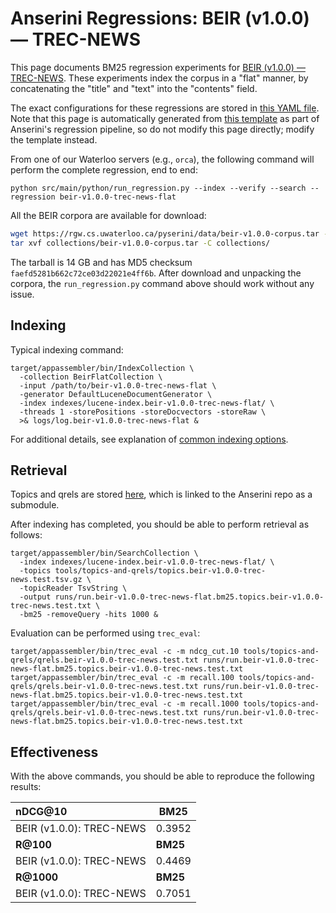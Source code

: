 # Anserini Regressions: BEIR (v1.0.0) &mdash; TREC-NEWS

This page documents BM25 regression experiments for [BEIR (v1.0.0) &mdash; TREC-NEWS](http://beir.ai/).
These experiments index the corpus in a "flat" manner, by concatenating the "title" and "text" into the "contents" field.

The exact configurations for these regressions are stored in [this YAML file](../../src/main/resources/regression/beir-v1.0.0-trec-news-flat.yaml).
Note that this page is automatically generated from [this template](../../src/main/resources/docgen/templates/beir-v1.0.0-trec-news-flat.template) as part of Anserini's regression pipeline, so do not modify this page directly; modify the template instead.

From one of our Waterloo servers (e.g., `orca`), the following command will perform the complete regression, end to end:

```
python src/main/python/run_regression.py --index --verify --search --regression beir-v1.0.0-trec-news-flat
```

All the BEIR corpora are available for download:

```bash
wget https://rgw.cs.uwaterloo.ca/pyserini/data/beir-v1.0.0-corpus.tar -P collections/
tar xvf collections/beir-v1.0.0-corpus.tar -C collections/
```

The tarball is 14 GB and has MD5 checksum `faefd5281b662c72ce03d22021e4ff6b`.
After download and unpacking the corpora, the `run_regression.py` command above should work without any issue.

## Indexing

Typical indexing command:

```
target/appassembler/bin/IndexCollection \
  -collection BeirFlatCollection \
  -input /path/to/beir-v1.0.0-trec-news-flat \
  -generator DefaultLuceneDocumentGenerator \
  -index indexes/lucene-index.beir-v1.0.0-trec-news-flat/ \
  -threads 1 -storePositions -storeDocvectors -storeRaw \
  >& logs/log.beir-v1.0.0-trec-news-flat &
```

For additional details, see explanation of [common indexing options](../../docs/common-indexing-options.md).

## Retrieval

Topics and qrels are stored [here](https://github.com/castorini/anserini-tools/tree/master/topics-and-qrels), which is linked to the Anserini repo as a submodule.

After indexing has completed, you should be able to perform retrieval as follows:

```
target/appassembler/bin/SearchCollection \
  -index indexes/lucene-index.beir-v1.0.0-trec-news-flat/ \
  -topics tools/topics-and-qrels/topics.beir-v1.0.0-trec-news.test.tsv.gz \
  -topicReader TsvString \
  -output runs/run.beir-v1.0.0-trec-news-flat.bm25.topics.beir-v1.0.0-trec-news.test.txt \
  -bm25 -removeQuery -hits 1000 &
```

Evaluation can be performed using `trec_eval`:

```
target/appassembler/bin/trec_eval -c -m ndcg_cut.10 tools/topics-and-qrels/qrels.beir-v1.0.0-trec-news.test.txt runs/run.beir-v1.0.0-trec-news-flat.bm25.topics.beir-v1.0.0-trec-news.test.txt
target/appassembler/bin/trec_eval -c -m recall.100 tools/topics-and-qrels/qrels.beir-v1.0.0-trec-news.test.txt runs/run.beir-v1.0.0-trec-news-flat.bm25.topics.beir-v1.0.0-trec-news.test.txt
target/appassembler/bin/trec_eval -c -m recall.1000 tools/topics-and-qrels/qrels.beir-v1.0.0-trec-news.test.txt runs/run.beir-v1.0.0-trec-news-flat.bm25.topics.beir-v1.0.0-trec-news.test.txt
```

## Effectiveness

With the above commands, you should be able to reproduce the following results:

| **nDCG@10**                                                                                                  | **BM25**  |
|:-------------------------------------------------------------------------------------------------------------|-----------|
| BEIR (v1.0.0): TREC-NEWS                                                                                     | 0.3952    |
| **R@100**                                                                                                    | **BM25**  |
| BEIR (v1.0.0): TREC-NEWS                                                                                     | 0.4469    |
| **R@1000**                                                                                                   | **BM25**  |
| BEIR (v1.0.0): TREC-NEWS                                                                                     | 0.7051    |
